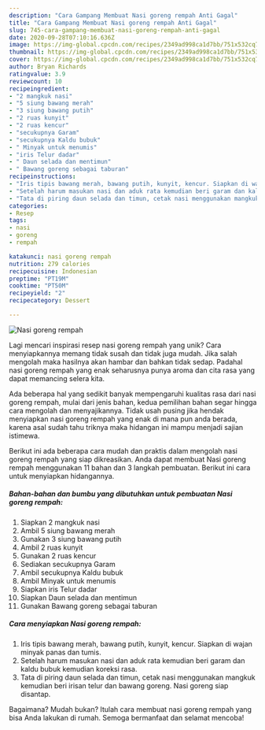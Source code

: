 ```yaml
---
description: "Cara Gampang Membuat Nasi goreng rempah Anti Gagal"
title: "Cara Gampang Membuat Nasi goreng rempah Anti Gagal"
slug: 745-cara-gampang-membuat-nasi-goreng-rempah-anti-gagal
date: 2020-09-28T07:10:16.636Z
image: https://img-global.cpcdn.com/recipes/2349ad998ca1d7bb/751x532cq70/nasi-goreng-rempah-foto-resep-utama.jpg
thumbnail: https://img-global.cpcdn.com/recipes/2349ad998ca1d7bb/751x532cq70/nasi-goreng-rempah-foto-resep-utama.jpg
cover: https://img-global.cpcdn.com/recipes/2349ad998ca1d7bb/751x532cq70/nasi-goreng-rempah-foto-resep-utama.jpg
author: Bryan Richards
ratingvalue: 3.9
reviewcount: 10
recipeingredient:
- "2 mangkuk nasi"
- "5 siung bawang merah"
- "3 siung bawang putih"
- "2 ruas kunyit"
- "2 ruas kencur"
- "secukupnya Garam"
- "secukupnya Kaldu bubuk"
- " Minyak untuk menumis"
- "iris Telur dadar"
- " Daun selada dan mentimun"
- " Bawang goreng sebagai taburan"
recipeinstructions:
- "Iris tipis bawang merah, bawang putih, kunyit, kencur. Siapkan di wajan minyak panas dan tumis."
- "Setelah harum masukan nasi dan aduk rata kemudian beri garam dan kaldu bubuk kemudian koreksi rasa."
- "Tata di piring daun selada dan timun, cetak nasi menggunakan mangkuk kemudian beri irisan telur dan bawang goreng. Nasi goreng siap disantap."
categories:
- Resep
tags:
- nasi
- goreng
- rempah

katakunci: nasi goreng rempah 
nutrition: 279 calories
recipecuisine: Indonesian
preptime: "PT19M"
cooktime: "PT50M"
recipeyield: "2"
recipecategory: Dessert

---
```



![Nasi goreng rempah](https://img-global.cpcdn.com/recipes/2349ad998ca1d7bb/751x532cq70/nasi-goreng-rempah-foto-resep-utama.jpg)

Lagi mencari inspirasi resep nasi goreng rempah yang unik? Cara menyiapkannya memang tidak susah dan tidak juga mudah. Jika salah mengolah maka hasilnya akan hambar dan bahkan tidak sedap. Padahal nasi goreng rempah yang enak seharusnya punya aroma dan cita rasa yang dapat memancing selera kita.



Ada beberapa hal yang sedikit banyak mempengaruhi kualitas rasa dari nasi goreng rempah, mulai dari jenis bahan, kedua pemilihan bahan segar hingga cara mengolah dan menyajikannya. Tidak usah pusing jika hendak menyiapkan nasi goreng rempah yang enak di mana pun anda berada, karena asal sudah tahu triknya maka hidangan ini mampu menjadi sajian istimewa.


Berikut ini ada beberapa cara mudah dan praktis dalam mengolah nasi goreng rempah yang siap dikreasikan. Anda dapat membuat Nasi goreng rempah menggunakan 11 bahan dan 3 langkah pembuatan. Berikut ini cara untuk menyiapkan hidangannya.

<!--inarticleads1-->

##### Bahan-bahan dan bumbu yang dibutuhkan untuk pembuatan Nasi goreng rempah:

1. Siapkan 2 mangkuk nasi
1. Ambil 5 siung bawang merah
1. Gunakan 3 siung bawang putih
1. Ambil 2 ruas kunyit
1. Gunakan 2 ruas kencur
1. Sediakan secukupnya Garam
1. Ambil secukupnya Kaldu bubuk
1. Ambil  Minyak untuk menumis
1. Siapkan iris Telur dadar
1. Siapkan  Daun selada dan mentimun
1. Gunakan  Bawang goreng sebagai taburan




<!--inarticleads2-->

##### Cara menyiapkan Nasi goreng rempah:

1. Iris tipis bawang merah, bawang putih, kunyit, kencur. Siapkan di wajan minyak panas dan tumis.
1. Setelah harum masukan nasi dan aduk rata kemudian beri garam dan kaldu bubuk kemudian koreksi rasa.
1. Tata di piring daun selada dan timun, cetak nasi menggunakan mangkuk kemudian beri irisan telur dan bawang goreng. Nasi goreng siap disantap.




Bagaimana? Mudah bukan? Itulah cara membuat nasi goreng rempah yang bisa Anda lakukan di rumah. Semoga bermanfaat dan selamat mencoba!
